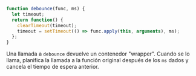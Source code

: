 ```js demo
function debounce(func, ms) {
  let timeout;
  return function() {
    clearTimeout(timeout);
    timeout = setTimeout(() => func.apply(this, arguments), ms);
  };
}

```

Una llamada a `debounce` devuelve un contenedor "wrapper". Cuando se lo llama, planifica la llamada a la función original después de los `ms` dados y cancela el tiempo de espera anterior.
